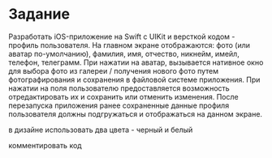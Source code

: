 #  Задание

Разработать iOS-приложение на Swift c UIKit и версткой кодом - профиль пользователя.
На главном экране отображаются: фото (или аватар по-умолчанию), фамилия, имя, отчество,  никнейм, имейл, телефон, телеграмм. При нажатии на аватар, вызывается нативное окно для выбора фото из галереи / получения нового фото путем фотографирования и сохранения в файловой системе приложения. При нажатии на поля пользователю предоставляется возможность отредактировать их и сохранить или отменить изменения. После перезапуска приложения ранее сохраненные данные профиля пользователя должны подгружаться и отображаться на данном экране.


в дизайне использовать два цвета - черный и белый

комментировать код
